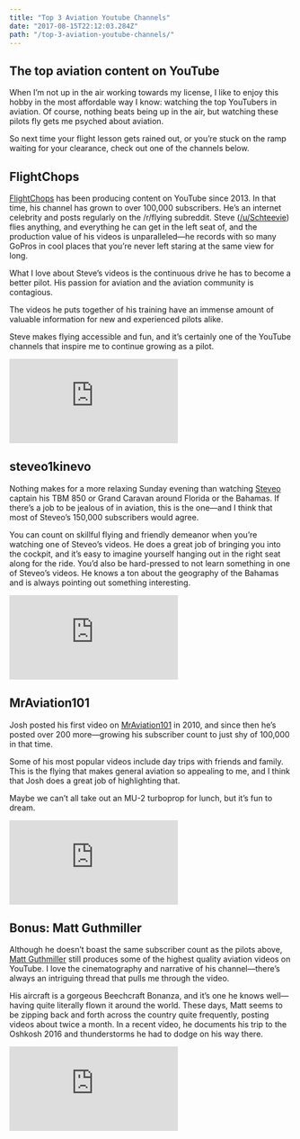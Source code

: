 ```yaml
---
title: "Top 3 Aviation Youtube Channels"
date: "2017-08-15T22:12:03.284Z"
path: "/top-3-aviation-youtube-channels/"
---
```

## The top aviation content on YouTube

When I’m not up in the air working towards my license, I like to enjoy this hobby in the most affordable way I know: watching the top YouTubers in aviation. Of course, nothing beats being up in the air, but watching these pilots fly gets me psyched about aviation.

So next time your flight lesson gets rained out, or you’re stuck on the ramp waiting for your clearance, check out one of the channels below.

## FlightChops

[FlightChops](https://www.youtube.com/user/FlightChops) has been producing content on YouTube since 2013. In that time, his channel has grown to over 100,000 subscribers. He’s an internet celebrity and posts regularly on the /r/flying subreddit. Steve ([/u/Schteevie](https://www.reddit.com/user/Schteevie)) flies anything, and everything he can get in the left seat of, and the production value of his videos is unparalleled—he records with so many GoPros in cool places that you’re never left staring at the same view for long.

What I love about Steve’s videos is the continuous drive he has to become a better pilot. His passion for aviation and the aviation community is contagious.

The videos he puts together of his training have an immense amount of valuable information for new and experienced pilots alike.

Steve makes flying accessible and fun, and it’s certainly one of the YouTube channels that inspire me to continue growing as a pilot.

<iframe src="https://www.youtube.com/embed/1ykLF6WQL7k" frameborder="0" allowfullscreen class="video"></iframe>

## steveo1kinevo

Nothing makes for a more relaxing Sunday evening than watching [Steveo](https://www.youtube.com/user/steveo1kinevo) captain his TBM 850 or Grand Caravan around Florida or the Bahamas. If there’s a job to be jealous of in aviation, this is the one—and I think that most of Steveo’s 150,000 subscribers would agree.

You can count on skillful flying and friendly demeanor when you’re watching one of Steveo’s videos. He does a great job of bringing you into the cockpit, and it’s easy to imagine yourself hanging out in the right seat along for the ride. You’d also be hard-pressed to not learn something in one of Steveo’s videos. He knows a ton about the geography of the Bahamas and is always pointing out something interesting.

<iframe src="https://www.youtube.com/embed/9q-ZEqfLrTA" frameborder="0" allowfullscreen class="video"></iframe>

## MrAviation101

Josh posted his first video on [MrAviation101](https://www.youtube.com/channel/UCKALXb2rTLNwVgH9DHVVPLw) in 2010, and since then he’s posted over 200 more—growing his subscriber count to just shy of 100,000 in that time.

Some of his most popular videos include day trips with friends and family. This is the flying that makes general aviation so appealing to me, and I think that Josh does a great job of highlighting that.

Maybe we can’t all take out an MU-2 turboprop for lunch, but it’s fun to dream.

<iframe src="https://www.youtube.com/embed/d0BPQfOjlvA" frameborder="0" allowfullscreen class="video"></iframe>

## Bonus: Matt Guthmiller

Although he doesn’t boast the same subscriber count as the pilots above, [Matt Guthmiller](https://www.youtube.com/user/LimitlessHz) still produces some of the highest quality aviation videos on YouTube. I love the cinematography and narrative of his channel—there’s always an intriguing thread that pulls me through the video.

His aircraft is a gorgeous Beechcraft Bonanza, and it’s one he knows well—having quite literally flown it around the world. These days, Matt seems to be zipping back and forth across the country quite frequently, posting videos about twice a month. In a recent video, he documents his trip to the Oshkosh 2016 and thunderstorms he had to dodge on his way there.

<iframe src="https://www.youtube.com/embed/jK2oCVIL4hI" frameborder="0" allowfullscreen class="video"></iframe>
